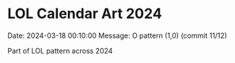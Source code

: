 # LOL Calendar Art 2024

Date: 2024-03-18 00:10:00
Message: O pattern (1,0) (commit 11/12)

Part of LOL pattern across 2024
